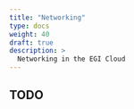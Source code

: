 ```yaml
---
title: "Networking"
type: docs
weight: 40
draft: true
description: >
  Networking in the EGI Cloud
---
```


## TODO
